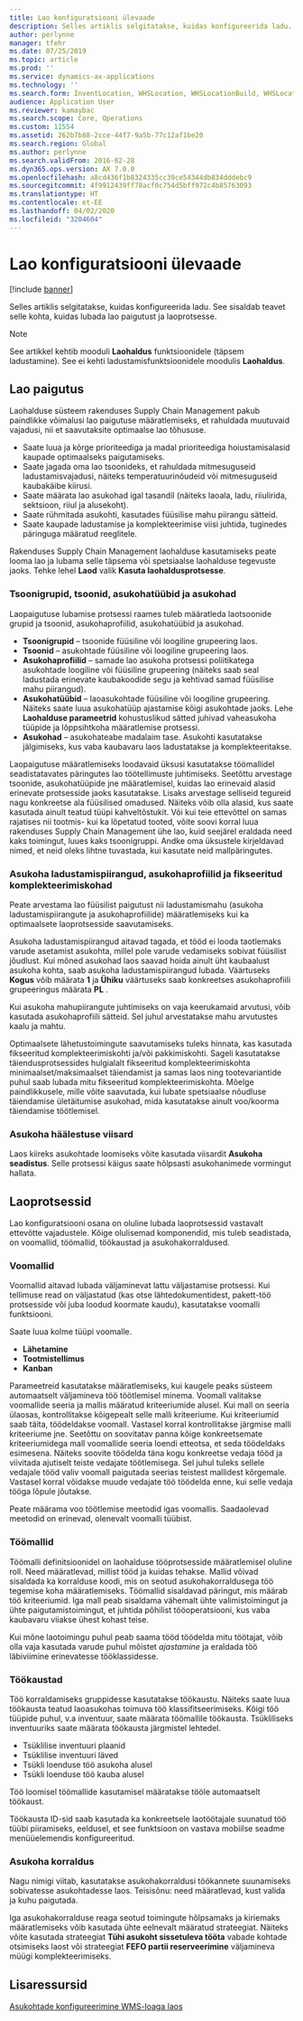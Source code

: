 ```yaml
---
title: Lao konfiguratsiooni ülevaade
description: Selles artiklis selgitatakse, kuidas konfigureerida ladu. See sisaldab teavet selle kohta, kuidas lubada lao paigutust ja laoprotsesse.
author: perlynne
manager: tfehr
ms.date: 07/25/2019
ms.topic: article
ms.prod: ''
ms.service: dynamics-ax-applications
ms.technology: ''
ms.search.form: InventLocation, WHSLocation, WHSLocationBuild, WHSLocationProfile, WHSLocationType, WHSLocDirTable, WHSParameters, WHSWaveTemplateTable, WHSWorkPool, WHSWorkTemplateTable, WHSZone, WHSZoneGroup
audience: Application User
ms.reviewer: kamaybac
ms.search.scope: Core, Operations
ms.custom: 11554
ms.assetid: 262b7b88-2cce-44f7-9a5b-77c12af1be20
ms.search.region: Global
ms.author: perlynne
ms.search.validFrom: 2016-02-28
ms.dyn365.ops.version: AX 7.0.0
ms.openlocfilehash: a8cd436f1b8324335cc39ce54344db834dddebc9
ms.sourcegitcommit: 4f9912439ff78acf0c754d5bff972c4b85763093
ms.translationtype: HT
ms.contentlocale: et-EE
ms.lasthandoff: 04/02/2020
ms.locfileid: "3204604"
---
```

# <a name="warehouse-configuration-overview"></a>Lao konfiguratsiooni ülevaade

[!include [banner](../includes/banner.md)]

Selles artiklis selgitatakse, kuidas konfigureerida ladu. See sisaldab teavet selle kohta, kuidas lubada lao paigutust ja laoprotsesse.

> [!NOTE]
> See artikkel kehtib mooduli **Laohaldus** funktsioonidele (täpsem ladustamine). See ei kehti ladustamisfunktsioonidele moodulis **Laohaldus**.

## <a name="warehouse-layout"></a>Lao paigutus
Laohalduse süsteem rakenduses Supply Chain Management pakub paindlikke võimalusi lao paigutuse määratlemiseks, et rahuldada muutuvaid vajadusi, nii et saavutaksite optimaalse lao tõhususe.

-   Saate luua ja kõrge prioriteediga ja madal prioriteediga hoiustamisalasid kaupade optimaalseks paigutamiseks.
-   Saate jagada oma lao tsoonideks, et rahuldada mitmesuguseid ladustamisvajadusi, näiteks temperatuurinõudeid või mitmesuguseid kaubakäibe kiirusi.
-   Saate määrata lao asukohad igal tasandil (näiteks laoala, ladu, riiulirida, sektsioon, riiul ja alusekoht).
-   Saate rühmitada asukohti, kasutades füüsilise mahu piirangu sätteid.
-   Saate kaupade ladustamise ja komplekteerimise viisi juhtida, tuginedes päringuga määratud reeglitele.

Rakenduses Supply Chain Management laohalduse kasutamiseks peate looma lao ja lubama selle täpsema või spetsiaalse laohalduse tegevuste jaoks. Tehke lehel **Laod** valik **Kasuta laohaldusprotsesse**.

### <a name="zone-groups-zones-location-types-and-locations"></a>Tsoonigrupid, tsoonid, asukohatüübid ja asukohad

Laopaigutuse lubamise protsessi raames tuleb määratleda laotsoonide grupid ja tsoonid, asukohaprofiilid, asukohatüübid ja asukohad.

-   **Tsoonigrupid** – tsoonide füüsiline või loogiline grupeering laos.
-   **Tsoonid** – asukohtade füüsiline või loogiline grupeering laos.
-   **Asukohaprofiilid** – samade lao asukoha protsessi poliitikatega asukohtade loogiline või füüsiline grupeering (näiteks saab seal ladustada erinevate kaubakoodide segu ja kehtivad samad füüsilise mahu piirangud).
-   **Asukohatüübid** – laoasukohtade füüsiline või loogiline grupeering. Näiteks saate luua asukohatüüp ajastamise kõigi asukohtade jaoks. Lehe **Laohalduse parameetrid** kohustuslikud sätted juhivad vaheasukoha tüüpide ja lõppsihtkoha määratlemise protsessi.
-   **Asukohad** – asukohateabe madalaim tase. Asukohti kasutatakse jälgimiseks, kus vaba kaubavaru laos ladustatakse ja komplekteeritakse.

Laopaigutuse määratlemiseks loodavaid üksusi kasutatakse töömallidel seadistatavates päringutes lao töötellimuste juhtimiseks. Seetõttu arvestage tsoonide, asukohatüüpide jne määratlemisel, kuidas lao erinevaid alasid erinevate protsesside jaoks kasutatakse. Lisaks arvestage selliseid tegureid nagu konkreetse ala füüsilised omadused. Näiteks võib olla alasid, kus saate kasutada ainult teatud tüüpi kahveltõstukit. Või kui teie ettevõttel on samas rajatises nii tootmis- kui ka lõpetatud tooted, võite soovi korral luua rakenduses Supply Chain Management ühe lao, kuid seejärel eraldada need kaks toimingut, luues kaks tsoonigruppi. Andke oma üksustele kirjeldavad nimed, et neid oleks lihtne tuvastada, kui kasutate neid mallpäringutes.

### <a name="location-stocking-limits-location-profiles-and-fixed-picking-locations"></a>Asukoha ladustamispiirangud, asukohaprofiilid ja fikseeritud komplekteerimiskohad

Peate arvestama lao füüsilist paigutust nii ladustamismahu (asukoha ladustamispiirangute ja asukohaprofiilide) määratlemiseks kui ka optimaalsete laoprotsesside saavutamiseks. 

Asukoha ladustamispiirangud aitavad tagada, et tööd ei looda taotlemaks varude asetamist asukohta, millel pole varude vedamiseks sobivat füüsilist jõudlust. Kui mõned asukohad laos saavad hoida ainult üht kaubaalust asukoha kohta, saab asukoha ladustamispiirangud lubada. Väärtuseks **Kogus** võib määrata **1** ja **Ühiku** väärtuseks saab konkreetses asukohaprofiili grupeeringus määrata **PL** . 

Kui asukoha mahupiirangute juhtimiseks on vaja keerukamaid arvutusi, võib kasutada asukohaprofiili sätteid. Sel juhul arvestatakse mahu arvutustes kaalu ja mahtu. 

Optimaalsete lähetustoimingute saavutamiseks tuleks hinnata, kas kasutada fikseeritud komplekteerimiskohti ja/või pakkimiskohti. Sageli kasutatakse täiendusprotsessides hulgialalt fikseeritud komplekteerimiskohta minimaalset/maksimaalset täiendamist ja samas laos ning tootevariantide puhul saab lubada mitu fikseeritud komplekteerimiskohta. Mõelge paindlikkusele, mille võite saavutada, kui lubate spetsiaalse nõudluse täiendamise ületäitumise asukohad, mida kasutatakse ainult voo/koorma täiendamise töötlemisel.

### <a name="location-setup-wizard"></a>Asukoha häälestuse viisard

Laos kiireks asukohtade loomiseks võite kasutada viisardit **Asukoha seadistus**. Selle protsessi käigus saate hõlpsasti asukohanimede vormingut hallata.

## <a name="warehouse-processes"></a>Laoprotsessid
Lao konfiguratsiooni osana on oluline lubada laoprotsessid vastavalt ettevõtte vajadustele. Kõige olulisemad komponendid, mis tuleb seadistada, on voomallid, töömallid, töökaustad ja asukohakorraldused.

### <a name="wave-templates"></a>Voomallid

Voomallid aitavad lubada väljaminevat lattu väljastamise protsessi. Kui tellimuse read on väljastatud (kas otse lähtedokumentidest, pakett-töö protsesside või juba loodud koormate kaudu), kasutatakse voomalli funktsiooni. 

Saate luua kolme tüüpi voomalle. 
-   **Lähetamine**
-   **Tootmistellimus**
-   **Kanban** 

Parameetreid kasutatakse määratlemiseks, kui kaugele peaks süsteem automaatselt väljamineva töö töötlemisel minema. Voomall valitakse voomallide seeria ja mallis määratud kriteeriumide alusel. Kui mall on seeria ülaosas, kontrollitakse kõigepealt selle malli kriteeriume. Kui kriteeriumid saab täita, töödeldakse voomall. Vastasel korral kontrollitakse järgmise malli kriteeriume jne. Seetõttu on soovitatav panna kõige konkreetsemate kriteeriumidega mall voomallide seeria loendi etteotsa, et seda töödeldaks esimesena. Näiteks soovite töödelda täna kogu konkreetse vedaja tööd ja viivitada ajutiselt teiste vedajate töötlemisega. Sel juhul tuleks sellele vedajale tööd valiv voomall paigutada seerias teistest mallidest kõrgemale. Vastasel korral võidakse muude vedajate töö töödelda enne, kui selle vedaja tööga lõpule jõutakse. 

Peate määrama voo töötlemise meetodid igas voomallis. Saadaolevad meetodid on erinevad, olenevalt voomalli tüübist.

### <a name="work-templates"></a>Töömallid

Töömalli definitsioonidel on laohalduse tööprotsesside määratlemisel oluline roll. Need määratlevad, millist tööd ja kuidas tehakse. Mallid võivad sisaldada ka korralduse koodi, mis on seotud asukohakorraldusega töö tegemise koha määratlemiseks. Töömallid sisaldavad päringut, mis määrab töö kriteeriumid. Iga mall peab sisaldama vähemalt ühte valimistoimingut ja ühte paigutamistoimingut, et juhtida põhilist tööoperatsiooni, kus vaba kaubavaru viiakse ühest kohast teise. 

Kui mõne laotoimingu puhul peab saama tööd töödelda mitu töötajat, võib olla vaja kasutada varude puhul mõistet *ajastamine* ja eraldada töö läbiviimine erinevatesse tööklassidesse.

### <a name="work-pools"></a>Töökaustad

Töö korraldamiseks gruppidesse kasutatakse töökaustu. Näiteks saate luua töökausta teatud laoasukohas toimuva töö klassifitseerimiseks. Kõigi töö tüüpide puhul, v.a inventuur, saate määrata töömallile töökausta. Tsükliliseks inventuuriks saate määrata töökausta järgmistel lehtedel.

-   Tsüklilise inventuuri plaanid
-   Tsüklilise inventuuri läved
-   Tsükli loenduse töö asukoha alusel
-   Tsükli loenduse töö kauba alusel

Töö loomisel töömallide kasutamisel määratakse tööle automaatselt töökaust. 

Töökausta ID-sid saab kasutada ka konkreetsele laotöötajale suunatud töö tüübi piiramiseks, eeldusel, et see funktsioon on vastava mobiilse seadme menüüelemendis konfigureeritud.

### <a name="location-directives"></a>Asukoha korraldus

Nagu nimigi viitab, kasutatakse asukohakorraldusi töökannete suunamiseks sobivatesse asukohtadesse laos. Teisisõnu: need määratlevad, kust valida ja kuhu paigutada. 

Iga asukohakorralduse reaga seotud toimingute hõlpsamaks ja kiriemaks määratlemiseks võib kasutada ühte eelnevalt määratud strateegiat. Näiteks võite kasutada strateegiat **Tühi asukoht sissetuleva tööta** vabade kohtade otsimiseks laost või strateegiat **FEFO partii reserveerimine** väljamineva müügi komplekteerimiseks.

<a name="additional-resources"></a>Lisaressursid
--------

[Asukohtade konfigureerimine WMS-loaga laos](tasks/configure-locations-wms-enabled-warehouse.md)



